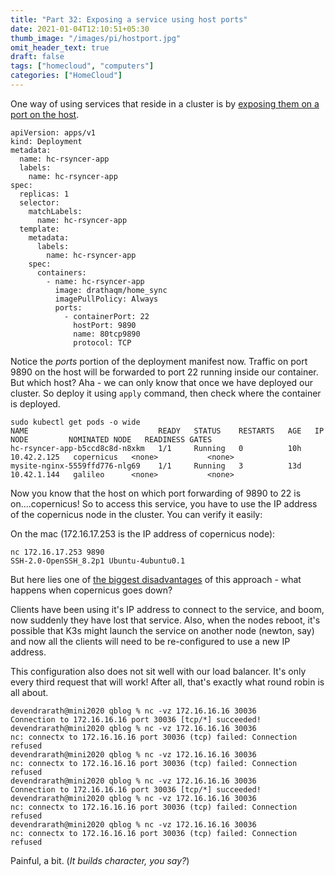 ```yaml
---
title: "Part 32: Exposing a service using host ports"
date: 2021-01-04T12:10:51+05:30
thumb_image: "/images/pi/hostport.jpg"
omit_header_text: true
draft: false
tags: ["homecloud", "computers"]
categories: ["HomeCloud"]
---
```


One way of using services that reside in a cluster is by [exposing them on a port on the host](https://rancher.com/docs/rancher/v2.x/en/v1.6-migration/expose-services/). 

```
apiVersion: apps/v1
kind: Deployment
metadata:
  name: hc-rsyncer-app
  labels:
    name: hc-rsyncer-app
spec:
  replicas: 1
  selector:
    matchLabels:
      name: hc-rsyncer-app
  template:
    metadata:
      labels:
        name: hc-rsyncer-app
    spec:
      containers:
        - name: hc-rsyncer-app
          image: drathaqm/home_sync
          imagePullPolicy: Always
          ports:
            - containerPort: 22
              hostPort: 9890
              name: 80tcp9890
              protocol: TCP
```

Notice the *ports* portion of the deployment manifest now. Traffic on port 9890 on the host will be forwarded to port 22 running inside our container. But which host? Aha - we can only know that once we have deployed our cluster. So deploy it using `apply` command, then check where the container is deployed. 

```
sudo kubectl get pods -o wide
NAME                             READY   STATUS    RESTARTS   AGE   IP            NODE         NOMINATED NODE   READINESS GATES
hc-rsyncer-app-b5ccd8c8d-n8xkm   1/1     Running   0          10h   10.42.2.125   copernicus   <none>           <none>
mysite-nginx-5559ffd776-nlg69    1/1     Running   3          13d   10.42.1.144   galileo      <none>           <none>
```

Now you know that the host on which port forwarding of 9890 to 22 is on....copernicus! So to access this service, you have to use the IP address of the copernicus node in the cluster. You can verify it easily:

On the mac (172.16.17.253 is the IP address of copernicus node):

```
nc 172.16.17.253 9890
SSH-2.0-OpenSSH_8.2p1 Ubuntu-4ubuntu0.1
```

But here lies one of [the biggest disadvantages](https://rancher.com/docs/rancher/v2.x/en/v1.6-migration/expose-services/#hostport-cons) of this approach - what happens when copernicus goes down? 

Clients have been using it's IP address to connect to the service, and boom, now suddenly they have lost that service. Also, when the nodes reboot, it's possible that K3s might launch the service on another node (newton, say) and now all the clients will need to be re-configured to use a new IP address. 

This configuration also does not sit well with our load balancer. It's only every third request that will work! After all, that's exactly what round robin is all about. 

```
devendrarath@mini2020 qblog % nc -vz 172.16.16.16 30036
Connection to 172.16.16.16 port 30036 [tcp/*] succeeded!
devendrarath@mini2020 qblog % nc -vz 172.16.16.16 30036
nc: connectx to 172.16.16.16 port 30036 (tcp) failed: Connection refused
devendrarath@mini2020 qblog % nc -vz 172.16.16.16 30036
nc: connectx to 172.16.16.16 port 30036 (tcp) failed: Connection refused
devendrarath@mini2020 qblog % nc -vz 172.16.16.16 30036
Connection to 172.16.16.16 port 30036 [tcp/*] succeeded!
devendrarath@mini2020 qblog % nc -vz 172.16.16.16 30036
nc: connectx to 172.16.16.16 port 30036 (tcp) failed: Connection refused
devendrarath@mini2020 qblog % nc -vz 172.16.16.16 30036
nc: connectx to 172.16.16.16 port 30036 (tcp) failed: Connection refused
```

Painful, a bit. (*It builds character, you say?*) 